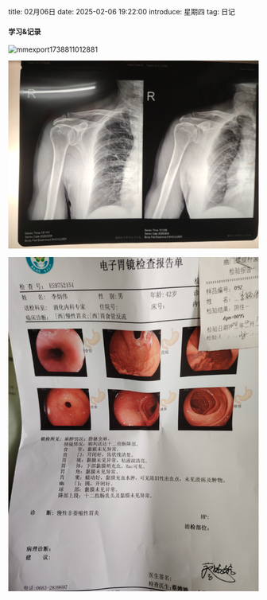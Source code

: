 title: 02月06日
date: 2025-02-06 19:22:00
introduce: 星期四
tag: 日记

#### 学习&记录
![mmexport1738811012881](/static/img/2025/02/06/mmexport1738811012881.jpg)

![mmexport1738826208549](/static/img/2025/02/06/mmexport1738826208549.jpg)

![mmexport1738832059608](/static/img/2025/02/06/mmexport1738832059608.jpg)

